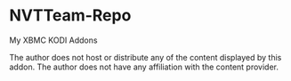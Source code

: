 # NVTTeam-Repo
My XBMC KODI Addons

The author does not host or distribute any of the content displayed by this addon. 
The author does not have any affiliation with the content provider.
